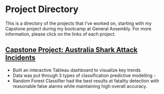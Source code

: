 # Project Directory

This is a directory of the projects that I've worked on, starting with my Capstone project during my bootcamp at General Assembly. 
For more information, please click on the links of each project.

## [Capstone Project: Australia Shark Attack Incidents](https://github.com/juatteng/portfolio/tree/main/Capstone%20-%20Australia%20Shark%20Attack%20Incidents)
- Built an interactive Tableau dashboard to visualize key trends
- Data was put through 3 types of classification predictive modelling - 
- Random Forest Classifier had the best results at fatality detection with reasonable false alarms while maintaining high overall accuracy.
